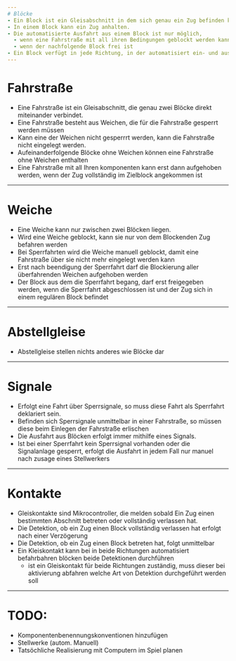```yaml
---
# Blöcke
- Ein Block ist ein Gleisabschnitt in dem sich genau ein Zug befinden kann. 
- In einem Block kann ein Zug anhalten.
- Die automatisierte Ausfahrt aus einem Block ist nur möglich, 
  - wenn eine Fahrstraße mit all ihren Bedingungen geblockt werden kann.
  - wenn der nachfolgende Block frei ist
- Ein Block verfügt in jede Richtung, in der automatisiert ein- und ausgefahren werden kann, einen Gleiskontakt
---
```

# Fahrstraße
- Eine Fahrstraße ist ein Gleisabschnitt, die genau zwei Blöcke direkt miteinander verbindet. 
- Eine Fahrstraße besteht aus Weichen, die für die Fahrstraße gesperrt werden müssen
- Kann eine der Weichen nicht gesperrrt werden, kann die Fahrstraße nicht eingelegt werden.
- Aufeinanderfolgende Blöcke ohne Weichen können eine Fahrstraße ohne Weichen enthalten
- Eine Fahrstraße mit all Ihren komponenten kann erst dann aufgehoben werden, wenn der Zug vollständig im Zielblock angekommen ist
---
# Weiche
- Eine Weiche kann nur zwischen zwei Blöcken liegen.
- Wird eine Weiche geblockt, kann sie nur von dem Blockenden Zug befahren werden
- Bei Sperrfahrten wird die Weiche manuell geblockt, damit eine Fahrstraße über sie nicht mehr eingelegt werden kann
- Erst nach beendigung der Sperrfahrt darf die Blockierung aller überfahrenden Weichen aufgehoben werden
- Der Block aus dem die Sperrfahrt begang, darf erst freigegeben werden, wenn die Sperrfahrt abgeschlossen ist und der Zug sich in einem regulären Block befindet
---
# Abstellgleise
- Abstellgleise stellen nichts anderes wie Blöcke dar
---
# Signale
- Erfolgt eine Fahrt über Sperrsignale, so muss diese Fahrt als Sperrfahrt deklariert sein.
- Befinden sich Sperrsignale unmittelbar in einer Fahrstraße, so müssen diese beim Einlegen der Fahrstraße erlischen
- Die Ausfahrt aus Blöcken erfolgt immer mithilfe eines Signals.
- Ist bei einer Sperrfahrt kein Sperrsignal vorhanden oder die Signalanlage gesperrt, erfolgt die Ausfahrt in jedem Fall nur 
manuel nach zusage eines Stellwerkers
---
# Kontakte
- Gleiskontakte sind Mikrocontroller, die melden sobald Ein  Zug einen bestimmten Abschnitt betreten oder vollständig verlassen hat.
- Die Detektion, ob ein Zug einen Block vollständig verlassen hat erfolgt nach einer Verzögerung
- Die Detektion, ob ein Zug einen Block betreten hat, folgt unmittelbar
- Ein Kleiskontakt kann bei in beide Richtungen automatisiert befahrbahren blöcken beide Detektionen durchführen
   - ist ein Gleiskontakt für beide Richtungen zuständig, muss dieser bei aktivierung abfahren welche Art von Detektion durchgeführt werden soll
---

# TODO:
- Komponentenbenennungskonventionen hinzufügen
- Stellwerke (autom. Manuell)
- Tatsöchliche Realisierung mit Computern im Spiel planen
